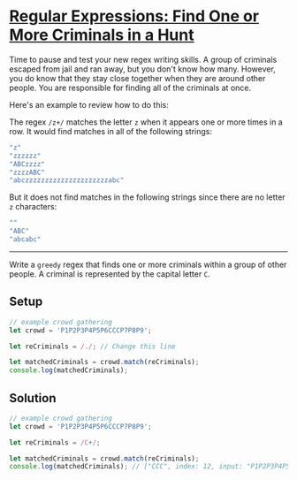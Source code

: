 # [Regular Expressions: Find One or More Criminals in a Hunt](https://learn.freecodecamp.org/javascript-algorithms-and-data-structures/regular-expressions/find-one-or-more-criminals-in-a-hunt)

Time to pause and test your new regex writing skills. A group of criminals escaped from jail and ran away, but you don't know how many. However, you do know that they stay close together when they are around other people. You are responsible for finding all of the criminals at once.

Here's an example to review how to do this:

The regex `/z+/` matches the letter `z` when it appears one or more times in a row. It would find matches in all of the following strings:

```js
"z"
"zzzzzz"
"ABCzzzz"
"zzzzABC"
"abczzzzzzzzzzzzzzzzzzzzzabc"
```

But it does not find matches in the following strings since there are no letter `z` characters:

```js
""
"ABC"
"abcabc"
```

---

Write a `greedy` regex that finds one or more criminals within a group of other people. A criminal is represented by the capital letter `C`.

## Setup
```js
// example crowd gathering
let crowd = 'P1P2P3P4P5P6CCCP7P8P9';

let reCriminals = /./; // Change this line

let matchedCriminals = crowd.match(reCriminals);
console.log(matchedCriminals);
```

## Solution
```js
// example crowd gathering
let crowd = 'P1P2P3P4P5P6CCCP7P8P9';

let reCriminals = /C+/;

let matchedCriminals = crowd.match(reCriminals);
console.log(matchedCriminals); // ["CCC", index: 12, input: "P1P2P3P4P5P6CCCP7P8P9", groups: undefined]
```